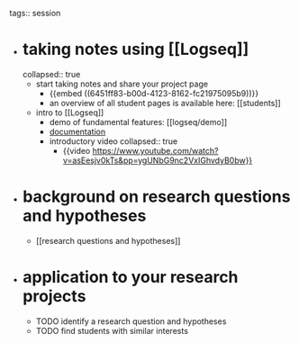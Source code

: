 tags:: session

- # taking notes using [[Logseq]]
  collapsed:: true
	- start taking notes and share your project page
		- {{embed ((6451ff83-b00d-4123-8162-fc21975095b9))}}
		- an overview of all student pages is available here: [[students]]
	- intro to [[Logseq]]
		- demo of fundamental features: [[logseq/demo]]
		- [documentation](https://docs.logseq.com/#/page/Contents)
		- introductory video
		  collapsed:: true
			- {{video https://www.youtube.com/watch?v=asEesjv0kTs&pp=ygUNbG9nc2VxIGhvdyB0bw}}
- # background on research questions and hypotheses
	- [[research questions and hypotheses]]
- # application to your research projects
	- TODO identify a research question and hypotheses
	- TODO find students with similar interests